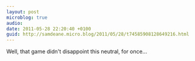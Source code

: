 ```yaml
---
layout: post
microblog: true
audio: 
date: 2011-05-28 22:20:40 +0100
guid: http://samdeane.micro.blog/2011/05/28/t74585908128649216.html
---
```

Well, that game didn't disappoint this neutral, for once...
